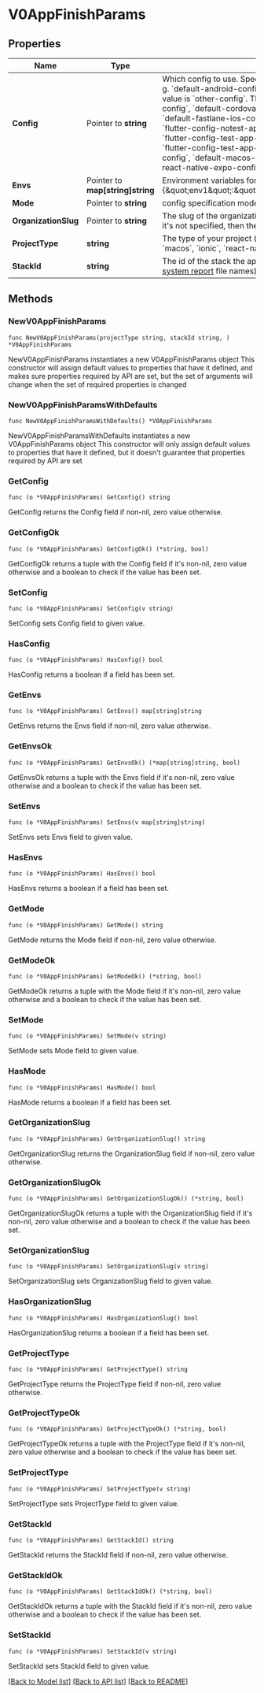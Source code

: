 # V0AppFinishParams

## Properties

Name | Type | Description | Notes
------------ | ------------- | ------------- | -------------
**Config** | Pointer to **string** | Which config to use. Specify a config that matches your project type (e. g. &#x60;default-android-config&#x60; for &#x60;android&#x60;, etc.). If not speficied, default value is &#x60;other-config&#x60;. The available values are &#x60;default-android-config&#x60;, &#x60;default-cordova-config&#x60;, &#x60;default-fastlane-android-config&#x60;, &#x60;default-fastlane-ios-config&#x60;, &#x60;flutter-config-notest-app-android&#x60;, &#x60;flutter-config-notest-app-both&#x60;, &#x60;flutter-config-notest-app-ios&#x60;, &#x60;flutter-config-test-app-android&#x60;, &#x60;flutter-config-test-app-both&#x60;, &#x60;flutter-config-test-app-ios&#x60;, &#x60;default-ionic-config&#x60;, &#x60;default-ios-config&#x60;, &#x60;default-macos-config&#x60;, &#x60;default-react-native-config&#x60;, &#x60;default-react-native-expo-config&#x60;, &#x60;other-config&#x60;. | [optional] 
**Envs** | Pointer to **map[string]string** | Environment variables for the application workflows, e.g. {\&quot;env1\&quot;:\&quot;val1\&quot;,\&quot;env2\&quot;:\&quot;val2\&quot;} | [optional] 
**Mode** | Pointer to **string** | config specification mode, has to be specified with &#x60;manual&#x60; value | [optional] 
**OrganizationSlug** | Pointer to **string** | The slug of the organization, who will be the owner of the application, if it&#39;s not specified, then the authenticated user will be the owner | [optional] 
**ProjectType** | **string** | The type of your project (&#x60;android&#x60;, &#x60;ios&#x60;, &#x60;cordova&#x60;, &#x60;other&#x60;, &#x60;xamarin&#x60;, &#x60;macos&#x60;, &#x60;ionic&#x60;, &#x60;react-native&#x60;, &#x60;fastlane&#x60;, null) | 
**StackId** | **string** | The id of the stack the application will be built (these can be found in the [system report](https://github.com/bitrise-io/bitrise.io/tree/master/system_reports) file names) | 

## Methods

### NewV0AppFinishParams

`func NewV0AppFinishParams(projectType string, stackId string, ) *V0AppFinishParams`

NewV0AppFinishParams instantiates a new V0AppFinishParams object
This constructor will assign default values to properties that have it defined,
and makes sure properties required by API are set, but the set of arguments
will change when the set of required properties is changed

### NewV0AppFinishParamsWithDefaults

`func NewV0AppFinishParamsWithDefaults() *V0AppFinishParams`

NewV0AppFinishParamsWithDefaults instantiates a new V0AppFinishParams object
This constructor will only assign default values to properties that have it defined,
but it doesn't guarantee that properties required by API are set

### GetConfig

`func (o *V0AppFinishParams) GetConfig() string`

GetConfig returns the Config field if non-nil, zero value otherwise.

### GetConfigOk

`func (o *V0AppFinishParams) GetConfigOk() (*string, bool)`

GetConfigOk returns a tuple with the Config field if it's non-nil, zero value otherwise
and a boolean to check if the value has been set.

### SetConfig

`func (o *V0AppFinishParams) SetConfig(v string)`

SetConfig sets Config field to given value.

### HasConfig

`func (o *V0AppFinishParams) HasConfig() bool`

HasConfig returns a boolean if a field has been set.

### GetEnvs

`func (o *V0AppFinishParams) GetEnvs() map[string]string`

GetEnvs returns the Envs field if non-nil, zero value otherwise.

### GetEnvsOk

`func (o *V0AppFinishParams) GetEnvsOk() (*map[string]string, bool)`

GetEnvsOk returns a tuple with the Envs field if it's non-nil, zero value otherwise
and a boolean to check if the value has been set.

### SetEnvs

`func (o *V0AppFinishParams) SetEnvs(v map[string]string)`

SetEnvs sets Envs field to given value.

### HasEnvs

`func (o *V0AppFinishParams) HasEnvs() bool`

HasEnvs returns a boolean if a field has been set.

### GetMode

`func (o *V0AppFinishParams) GetMode() string`

GetMode returns the Mode field if non-nil, zero value otherwise.

### GetModeOk

`func (o *V0AppFinishParams) GetModeOk() (*string, bool)`

GetModeOk returns a tuple with the Mode field if it's non-nil, zero value otherwise
and a boolean to check if the value has been set.

### SetMode

`func (o *V0AppFinishParams) SetMode(v string)`

SetMode sets Mode field to given value.

### HasMode

`func (o *V0AppFinishParams) HasMode() bool`

HasMode returns a boolean if a field has been set.

### GetOrganizationSlug

`func (o *V0AppFinishParams) GetOrganizationSlug() string`

GetOrganizationSlug returns the OrganizationSlug field if non-nil, zero value otherwise.

### GetOrganizationSlugOk

`func (o *V0AppFinishParams) GetOrganizationSlugOk() (*string, bool)`

GetOrganizationSlugOk returns a tuple with the OrganizationSlug field if it's non-nil, zero value otherwise
and a boolean to check if the value has been set.

### SetOrganizationSlug

`func (o *V0AppFinishParams) SetOrganizationSlug(v string)`

SetOrganizationSlug sets OrganizationSlug field to given value.

### HasOrganizationSlug

`func (o *V0AppFinishParams) HasOrganizationSlug() bool`

HasOrganizationSlug returns a boolean if a field has been set.

### GetProjectType

`func (o *V0AppFinishParams) GetProjectType() string`

GetProjectType returns the ProjectType field if non-nil, zero value otherwise.

### GetProjectTypeOk

`func (o *V0AppFinishParams) GetProjectTypeOk() (*string, bool)`

GetProjectTypeOk returns a tuple with the ProjectType field if it's non-nil, zero value otherwise
and a boolean to check if the value has been set.

### SetProjectType

`func (o *V0AppFinishParams) SetProjectType(v string)`

SetProjectType sets ProjectType field to given value.


### GetStackId

`func (o *V0AppFinishParams) GetStackId() string`

GetStackId returns the StackId field if non-nil, zero value otherwise.

### GetStackIdOk

`func (o *V0AppFinishParams) GetStackIdOk() (*string, bool)`

GetStackIdOk returns a tuple with the StackId field if it's non-nil, zero value otherwise
and a boolean to check if the value has been set.

### SetStackId

`func (o *V0AppFinishParams) SetStackId(v string)`

SetStackId sets StackId field to given value.



[[Back to Model list]](../README.md#documentation-for-models) [[Back to API list]](../README.md#documentation-for-api-endpoints) [[Back to README]](../README.md)


